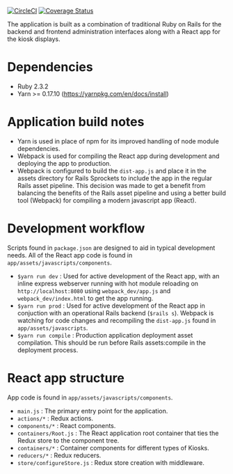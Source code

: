 [![CircleCI](https://circleci.com/gh/osulp/kiosks.svg?style=svg)](https://circleci.com/gh/osulp/kiosks)
[![Coverage Status](https://coveralls.io/repos/github/osulp/kiosks/badge.svg?branch=master)](https://coveralls.io/github/osulp/kiosks?branch=master)

The application is built as a combination of traditional Ruby on Rails for the backend and frontend administration interfaces along with a React app for the kiosk displays.

# Dependencies
- Ruby 2.3.2
- Yarn >= 0.17.10 (https://yarnpkg.com/en/docs/install)

# Application build notes
- Yarn is used in place of npm for its improved handling of node module dependencies. 
- Webpack is used for compiling the React app during development and deploying the app to production. 
- Webpack is configured to build the `dist-app.js` and place it in the assets directory for Rails Sprockets to include the app in the regular Rails asset pipeline. This decision was made to get a benefit from balancing the benefits of the Rails asset pipeline and using a better build tool (Webpack) for compiling a modern javascript app (React).

# Development workflow
Scripts found in `package.json` are designed to aid in typical development needs. All of the React app code is found in `app/assets/javascripts/components`.

- `$yarn run dev` : Used for active development of the React app, with an inline express webserver running with hot module reloading on `http://localhost:8080` using `webpack_dev/app.js` and `webpack_dev/index.html` to get the app running.
- `$yarn run prod` : Used for active development of the React app in conjuction with an operational Rails backend (`$rails s`). Webpack is watching for code changes and recompiling the `dist-app.js` found in `app/assets/javascripts`.
- `$yarn run compile` : Production application deployment asset compilation. This should be run before Rails assets:compile in the deployment process.

# React app structure
App code is found in `app/assets/javascripts/components`.

- `main.js` : The primary entry point for the application.
- `actions/*` : Redux actions.
- `components/*` : React components. 
- `containers/Root.js` : The React application root container that ties the Redux store to the component tree.
- `containers/*` : Container components for different types of Kiosks.
- `reducers/*` : Redux reducers.
- `store/configureStore.js` : Redux store creation with middleware.
